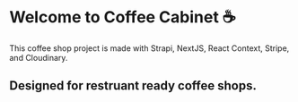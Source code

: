 # Welcome to Coffee Cabinet ☕️

This coffee shop project is made with Strapi, NextJS, React Context, Stripe, and Cloudinary.

## Designed for restruant ready coffee shops.
